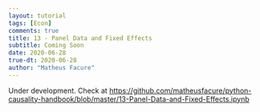 ```yaml
---
layout: tutorial
tags: [Econ]
comments: true
title: 13 - Panel Data and Fixed Effects
subtitle: Coming Soon
date: 2020-06-28
true-dt: 2020-06-28
author: "Matheus Facure"
---
```


Under development. Check at https://github.com/matheusfacure/python-causality-handbook/blob/master/13-Panel-Data-and-Fixed-Effects.ipynb